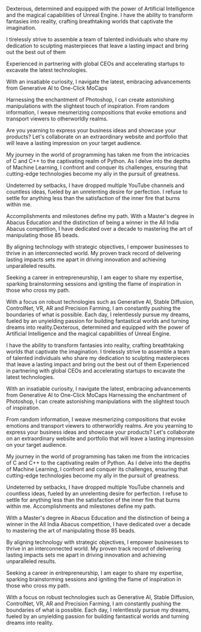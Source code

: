 Dexterous, determined and equipped with the power of Artificial Intelligence and the magical capabilities of Unreal Engine. I have the ability to transform fantasies into reality, crafting breathtaking worlds that captivate the imagination. 

I tirelessly strive to assemble a team of talented individuals who share my dedication to sculpting masterpieces that leave a lasting impact and bring out the best out of them

Experienced in partnering with global CEOs and accelerating startups to excavate the latest technologies. 

With an insatiable curiosity, I navigate the latest, embracing advancements from Generative AI to One-Click MoCaps

Harnessing the enchantment of Photoshop, I can create astonishing manipulations with the slightest touch of inspiration. From random information, I weave mesmerizing compositions that evoke emotions and transport viewers to otherworldly realms.

Are you yearning to express your business ideas and showcase your products? Let's collaborate on an extraordinary website and portfolio that will leave a lasting impression on your target audience.

My journey in the world of programming has taken me from the intricacies of C and C++ to the captivating realm of Python. As I delve into the depths of Machine Learning, I confront and conquer its challenges, ensuring that cutting-edge technologies become my ally in the pursuit of greatness.

Undeterred by setbacks, I have dropped multiple YouTube channels and countless ideas, fueled by an unrelenting desire for perfection. I refuse to settle for anything less than the satisfaction of the inner fire that burns within me.

Accomplishments and milestones define my path. With a Master's degree in Abacus Education and the distinction of being a winner in the All India Abacus competition, I have dedicated over a decade to mastering the art of manipulating those 85 beads. 

By aligning technology with strategic objectives, I empower businesses to thrive in an interconnected world. My proven track record of delivering lasting impacts sets me apart in driving innovation and achieving unparalleled results.

Seeking a career in entrepreneurship, I am eager to share my expertise, sparking brainstorming sessions and igniting the flame of inspiration in those who cross my path.

With a focus on robust technologies such as Generative AI, Stable Diffusion, ControlNet, VR, AR and Precision Farming, I am constantly pushing the boundaries of what is possible. Each day, I relentlessly pursue my dreams, fueled by an unyielding passion for building fantastical worlds and turning dreams into reality.Dexterous, determined and equipped with the power of Artificial Intelligence and the magical capabilities of Unreal Engine. 

I have the ability to transform fantasies into reality, crafting breathtaking worlds that captivate the imagination. I tirelessly strive to assemble a team of talented individuals who share my dedication to sculpting masterpieces that leave a lasting impact and bring out the best out of them Experienced in partnering with global CEOs and accelerating startups to excavate the latest technologies. 

With an insatiable curiosity, I navigate the latest, embracing advancements from Generative AI to One-Click MoCaps Harnessing the enchantment of Photoshop, I can create astonishing manipulations with the slightest touch of inspiration. 

From random information, I weave mesmerizing compositions that evoke emotions and transport viewers to otherworldly realms. Are you yearning to express your business ideas and showcase your products? Let's collaborate on an extraordinary website and portfolio that will leave a lasting impression on your target audience. 

My journey in the world of programming has taken me from the intricacies of C and C++ to the captivating realm of Python. As I delve into the depths of Machine Learning, I confront and conquer its challenges, ensuring that cutting-edge technologies become my ally in the pursuit of greatness. 

Undeterred by setbacks, I have dropped multiple YouTube channels and countless ideas, fueled by an unrelenting desire for perfection. I refuse to settle for anything less than the satisfaction of the inner fire that burns within me. Accomplishments and milestones define my path.

With a Master's degree in Abacus Education and the distinction of being a winner in the All India Abacus competition, I have dedicated over a decade to mastering the art of manipulating those 85 beads. 

By aligning technology with strategic objectives, I empower businesses to thrive in an interconnected world. My proven track record of delivering lasting impacts sets me apart in driving innovation and achieving unparalleled results. 

Seeking a career in entrepreneurship, I am eager to share my expertise, sparking brainstorming sessions and igniting the flame of inspiration in those who cross my path. 

With a focus on robust technologies such as Generative AI, Stable Diffusion, ControlNet, VR, AR and Precision Farming, I am constantly pushing the boundaries of what is possible. Each day, I relentlessly pursue my dreams, fueled by an unyielding passion for building fantastical worlds and turning dreams into reality.
